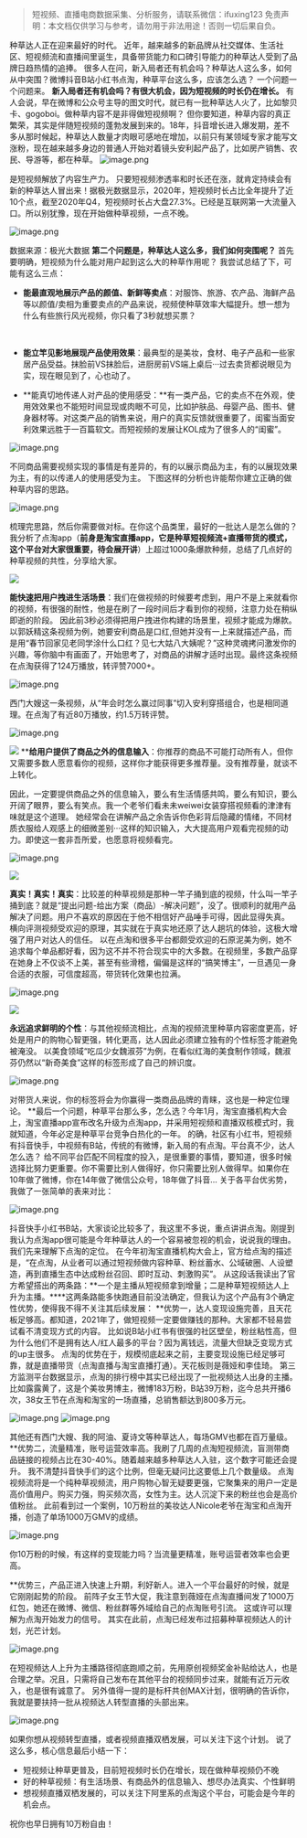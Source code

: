
>
> 短视频、直播电商数据采集、分析服务，请联系微信：ifuxing123
> 免责声明：本文档仅供学习与参考，请勿用于非法用途！否则一切后果自负。
> 


种草达人正在迎来最好的时代。
近年，越来越多的新品牌从社交媒体、生活社区、短视频流和直播间里诞生，具备带货能力和口碑引导能力的种草达人受到了品牌日趋热情的追捧。 很多人在问，新入局者还有机会吗？种草达人这么多，如何从中突围？微博抖音B站小红书点淘，种草平台这么多，应该怎么选？ 一个问题一个问题来。 **新入局者还有机会吗？有很大机会，因为短视频的时长仍在增长。** 有人会说，早在微博和公众号主导的图文时代，就已有一批种草达人火了，比如黎贝卡、gogoboi。做种草内容不是非得做短视频啊？ 但你要知道，种草内容的真正繁荣，其实是伴随短视频的蓬勃发展到来的。18年，抖音增长进入爆发期，差不多从那时候起，种草达人数量才肉眼可感地在增加，以前只有某领域专家才能写文涨粉，现在越来越多身边的普通人开始对着镜头安利起产品了，比如房产销售、农民、导游等，都在种草。
![image.png](https://cdn.nlark.com/yuque/0/2021/png/97322/1615864374833-1347a9bd-54ac-4b5f-8bf0-8dc8169a6cb3.png#align=left&display=inline&height=162&margin=%5Bobject%20Object%5D&name=image.png&originHeight=324&originWidth=300&size=211997&status=done&style=none&width=150)


是短视频解放了内容生产力。 只要短视频渗透率和时长还在涨，就肯定持续会有新的种草达人冒出来！据极光数据显示，2020年，短视频时长占比全年提升了近10个点，截至2020年Q4，短视频时长占大盘27.3%。已经是互联网第一大流量入口。所以别犹豫，现在开始做种草视频，一点不晚。

![image.png](https://cdn.nlark.com/yuque/0/2021/png/97322/1615864389510-cfecd89d-7aa5-4f49-ac9d-00f26d52b59b.png#align=left&display=inline&height=178&margin=%5Bobject%20Object%5D&name=image.png&originHeight=356&originWidth=285&size=102336&status=done&style=none&width=142.5)


数据来源：极光大数据
**第二个问题是，种草达人这么多，我们如何突围呢？** 首先要明确，短视频为什么能对用户起到这么大的种草作用呢？ 我尝试总结了下，可能有这么三点：

- **能最直观地展示产品的颜值、新鲜等卖点**：对服饰、旅游、农产品、海鲜产品等以颜值/卖相为重要卖点的产品来说，视频使种草效率大幅提升。想一想为什么有些旅行风光视频，你只看了3秒就想买票？


 

- **能立竿见影地展现产品使用效果**：最典型的是美妆，食材、电子产品和一些家居产品受益。抹脸前VS抹脸后，进厨房前VS端上桌后···过去卖货都说眼见为实，现在眼见到了，心也动了。




- **能真切地传递人对产品的使用感受：**有一类产品，它的卖点不在外观，使用效效果也不能短时间显现或肉眼不可见，比如护肤品、母婴产品、图书、健身器材等。对这类产品的销售来说，用户的真实反馈就很重要了，闺蜜当面安利效果远胜于一百篇软文。而短视频的发展让KOL成为了很多人的“闺蜜”。




![image.png](https://cdn.nlark.com/yuque/0/2021/png/97322/1615864403591-f1e910a8-48a3-4cc0-8cd8-0e77918c6b4e.png#align=left&display=inline&height=165&margin=%5Bobject%20Object%5D&name=image.png&originHeight=330&originWidth=337&size=234447&status=done&style=none&width=168.5)


不同商品需要视频实现的事情是有差异的，有的以展示商品为主，有的以展现效果为主，有的以传递人的使用感受为主。 下图这样的分析也许能帮你建立正确的做种草内容的思路。

![image.png](https://cdn.nlark.com/yuque/0/2021/png/97322/1615864459880-b73b6920-4b2d-402d-9359-0017cec522be.png#align=left&display=inline&height=151&margin=%5Bobject%20Object%5D&name=image.png&originHeight=302&originWidth=556&size=76947&status=done&style=none&width=278)


梳理完思路，然后你需要做对标。在你这个品类里，最好的一批达人是怎么做的？ 我分析了点淘app（**前身是淘宝直播app，它是种草短视频流+直播带货的模式，这个平台对大家很重要，待会展开讲**）上超过1000条爆款种频，总结了几点好的种草视频的共性，分享给大家。

![](https://cdn.nlark.com/yuque/0/2021/png/97322/1615864357511-4968006b-fed2-4124-bb18-5da75b05aa9b.png#align=left&display=inline&height=137&margin=%5Bobject%20Object%5D&originHeight=39&originWidth=40&size=0&status=done&style=none&width=140)


**能快速把用户拽进生活场景**：我们在做视频的时候要考虑到，用户不是上来就看你的视频，有很强的耐性，他是在刷了一段时间后才看到你的视频，注意力处在稍纵即逝的阶段。
因此前3秒必须得把用户拽进你构建的场景里，视频才能成为爆款。
以郭妖精这条视频为例，她要安利商品是口红,但她并没有一上来就描述产品，而是用“春节回家见老同学涂什么口红？见七大姑八大姨呢？”这种灵魂拷问激发你的兴趣，等你脑中有画面了，开始思考了，对商品的讲解才适时出现。最终这条视频在点淘获得了124万播放，转评赞7000+。


![image.png](https://cdn.nlark.com/yuque/0/2021/png/97322/1615864470515-b949f112-a370-4844-baf0-4edd98520a73.png#align=left&display=inline&height=186&margin=%5Bobject%20Object%5D&name=image.png&originHeight=371&originWidth=194&size=119230&status=done&style=none&width=97)


西门大嫂这一条视频，从“年会时怎么赢过同事”切入安利穿搭组合，也是相同道理。在点淘了有近80万播放，约1.5万转评赞。


![image.png](https://cdn.nlark.com/yuque/0/2021/png/97322/1615864477013-3ae9bdba-bae4-4fe7-ae59-8865adbf2a82.png#align=left&display=inline&height=1142&margin=%5Bobject%20Object%5D&name=image.png&originHeight=2284&originWidth=1080&size=1711159&status=done&style=none&width=540)


![](https://cdn.nlark.com/yuque/0/2021/png/97322/1615864357568-8a112566-9852-4c04-9b37-935f3e1c5a9a.png#align=left&display=inline&height=140&margin=%5Bobject%20Object%5D&originHeight=40&originWidth=40&size=0&status=done&style=none&width=140)
****给用户提供了商品之外的信息输入**：你推荐的商品不可能打动所有人，但你又需要多数人愿意看你的视频，这样你才能获得更多推荐量。没有推荐量，就谈不上转化。


因此，一定要提供商品之外的信息输入，要么有生活情感共鸣，要么有知识，要么开阔了眼界，要么有笑点。我一个老爷们看未未weiwei女装穿搭视频看的津津有味就是这个道理。
她经常会在讲解产品之余告诉你色彩背后隐藏的情绪，不同材质衣服给人观感上的细微差别···这样的知识输入，大大提高用户观看完视频的动力。即使这一套非吾所爱，也愿意将视频看完。


![image.png](https://cdn.nlark.com/yuque/0/2021/png/97322/1615864486597-5c428c5c-4ca0-42e4-94ea-47ea17e77161.png#align=left&display=inline&height=166&margin=%5Bobject%20Object%5D&name=image.png&originHeight=331&originWidth=175&size=99583&status=done&style=none&width=87.5)




![](https://cdn.nlark.com/yuque/0/2021/png/97322/1615864357628-dc06066e-dccb-4b12-b024-4fdaaee2778f.png#align=left&display=inline&height=137&margin=%5Bobject%20Object%5D&originHeight=40&originWidth=41&size=0&status=done&style=none&width=140)


**真实！真实！真实**：比较差的种草视频是那种一竿子捅到底的视频，什么叫一竿子捅到底？就是“提出问题-给出方案（商品）-解决问题”，没了。很顺利的就用产品解决了问题。用户不喜欢的原因在于他不相信好产品唾手可得，因此显得失真。
横向评测视频受欢迎的原理，其实就在于真实地还原了达人趟坑的体验，这极大增强了用户对达人的信任。
以在点淘和很多平台都颇受欢迎的石原泥美为例，她不追求每个单品都好看，因为这不并不符合现实中的大多数。在视频里，多数产品穿在她身上不仅谈不上美，甚至有些滑稽，偏偏是这样的“搞笑博主”，一旦遇见一身合适的衣服，可信度超高，带货转化效果也拉满。


![image.png](https://cdn.nlark.com/yuque/0/2021/png/97322/1615864496510-56c41b73-a45b-41c5-91c6-455c6b0108c3.png#align=left&display=inline&height=196&margin=%5Bobject%20Object%5D&name=image.png&originHeight=391&originWidth=204&size=148459&status=done&style=none&width=102)


![](https://cdn.nlark.com/yuque/0/2021/png/97322/1615864357585-d09a31e2-02ae-4452-a99c-431f429068cb.png#align=left&display=inline&height=133&margin=%5Bobject%20Object%5D&originHeight=40&originWidth=42&size=0&status=done&style=none&width=140)


**永远追求鲜明的个性**：与其他视频流相比，点淘的视频流里种草内容密度更高，好处是用户的购物心智更强，转化更高，达人因此必须建立独有的个性标签才能避免被淹没。
以美食领域“吃瓜少女魏淑芬”为例，在看似红海的美食制作领域，魏淑芬仍然以“新奇美食”这样的标签形成了自己的辨识度。


![image.png](https://cdn.nlark.com/yuque/0/2021/png/97322/1615864541602-b85f1bad-2df7-4814-be3a-beb31b08677a.png#align=left&display=inline&height=205&margin=%5Bobject%20Object%5D&name=image.png&originHeight=410&originWidth=215&size=183534&status=done&style=none&width=107.5)


对带货人来说，你的标签将会为你赢得一类商品品牌的青睐，这也是一种定位理论。
**最后一个问题，种草平台那么多，怎么选？今年1月，淘宝直播机构大会上，淘宝直播app宣布改名升级为点淘app，并采用短视频和直播双核模式时，我就知道，今年必定是种草平台竞争白热化的一年。
的确，社区有小红书，短视频有抖音快手，中视频有B站，传统的有微博，新入局的有点淘。平台真不少，达人怎么选？
给不同平台匹配不同程度的投入，是很重要的事情，要知道，很多时候选择比努力更重要。你不需要比别人做得好，你只需要比别人做得早。如果你在10年做了微博，你在14年做了微信公众号，18年做了抖音…
关于各平台优劣势，我做了一张简单的表来对比：

![image.png](https://cdn.nlark.com/yuque/0/2021/png/97322/1615864558626-983d240a-ffb3-4ca7-af53-a0d4dae33eb1.png#align=left&display=inline&height=182&margin=%5Bobject%20Object%5D&name=image.png&originHeight=364&originWidth=681&size=47195&status=done&style=none&width=340.5)


抖音快手小红书B站，大家谈论比较多了，我这里不多说，重点讲讲点淘。刚提到我认为点淘app很可能是今年种草达人的一个容易被忽视的机会，说说我的理由。
我们先来理解下点淘的定位。
在今年初淘宝直播机构大会上，官方给点淘的描述是，“在点淘，从业者可以通过短视频做内容种草、粉丝蓄水、公域破圈、人设塑造，再到直播生态中达成粉丝召回、即时互动、刺激购买”。
从这段话我读出了官方希望搭出的两条路：**一个是主播从短视频拿到增量；二是种草短视频达人上升为主播。****这两条路能多快跑通目前没法确定，但我认为这个产品有3个确定性优势，使得我不得不关注其后续发展：
**优势一，达人变现设施完善，且天花板足够高。都知道，2021年了，做短视频一定要做赚钱的那种。大家都不轻易尝试看不清变现方式的内容。
比如说B站小红书有很强的社区壁垒，粉丝粘性高，但为什么他们不是拥有达人/红人最多的平台？因为离钱远，流量大但缺乏变现方式的up主很多。
点淘的优势在于，规模彻底起来之前，主要变现设施已经足够可靠，就是直播带货（点淘直播与淘宝直播打通）。天花板则是薇娅和李佳琦。
第三方监测平台数据显示，点淘的排行榜中其实已经出现了一批视频达人出身的主播。比如露露黄了，这是个美妆男博主，微博183万粉，B站39万粉，迄今总共开播6次，38女王节在点淘和淘宝的一场直播，总销售额达到800多万元。


![image.png](https://cdn.nlark.com/yuque/0/2021/png/97322/1615864570390-d3c40390-ee1e-487b-bd28-25a144d014f1.png#align=left&display=inline&height=203&margin=%5Bobject%20Object%5D&name=image.png&originHeight=405&originWidth=197&size=88382&status=done&style=none&width=98.5)
![image.png](https://cdn.nlark.com/yuque/0/2021/png/97322/1615864578009-78725c4b-ef4e-4b9e-99a1-dfe2f0b602fc.png#align=left&display=inline&height=47&margin=%5Bobject%20Object%5D&name=image.png&originHeight=94&originWidth=556&size=23451&status=done&style=none&width=278)


其他还有西门大嫂、我的阿油、夏诗文等种草达人，每场GMV也都在百万量级。
**优势二，流量精准，账号运营效率高。我刷了几周的点淘短视频流，盲测带商品链接的视频占比在30-40%。随着越来越多种草达人入驻，这个数字可能还会提升。
我不清楚抖音快手们的这个比例，但毫无疑问比这要低上几个数量级。
点淘视频流将是一个纯种草视频流，用户购物心智无疑要更强，它聚集来的用户一定是高价值用户。购买力强，购买频次高，女性为主。达人沉淀下来的粉丝也会是高价值粉丝。
此前看到过一个案例，10万粉丝的美妆达人Nicole老爷在淘宝和点淘开播，创造了单场1000万GMV的成绩。


![image.png](https://cdn.nlark.com/yuque/0/2021/png/97322/1615864588531-1db0562a-331d-449c-b671-ed4a1f28d3c9.png#align=left&display=inline&height=37&margin=%5Bobject%20Object%5D&name=image.png&originHeight=74&originWidth=556&size=33105&status=done&style=none&width=278)


你10万粉的时候，有这样的变现能力吗？当流量更精准，账号运营者效率也会更高。


**优势三，产品正进入快速上升期，利好新人。进入一个平台最好的时候，就是它刚刚起势的阶段。
前阵子女王节大促，我注意到薇娅在点淘直播间发了1000万红包，她还在微博、微信、粉丝群等外域给自己的点淘账号引流。
这或许可以理解为点淘开始发力的信号。
其实在此前，点淘已经发布过招募种草视频达人的计划，光芒计划。


![image.png](https://cdn.nlark.com/yuque/0/2021/png/97322/1615864598989-deed0516-a2c6-4325-8e22-874b74a25467.png#align=left&display=inline&height=3062&margin=%5Bobject%20Object%5D&name=image.png&originHeight=6124&originWidth=750&size=4138933&status=done&style=none&width=375)


在短视频达人上升为主播路径彻底跑顺之前，先用原创视频奖金补贴给达人，也是合理之举。况且，只需将自己发布在其他平台的视频同步过来，就能有近万元收入，也是很有诚意了。
另外值得一提的是标杆共创MAX计划，很明确的告诉你，我就是要扶持一批从视频达人转型直播的头部出来。


![image.png](https://cdn.nlark.com/yuque/0/2021/png/97322/1615864616454-c22eab72-6b1b-4c70-8f0f-06b0ab8cbf80.png#align=left&display=inline&height=216&margin=%5Bobject%20Object%5D&name=image.png&originHeight=431&originWidth=1080&size=345711&status=done&style=none&width=540)


如果你想从视频转型直播，或者视频直播双栖发展，可以关注下这个计划。
说了这么多，核心信息最后小结一下：

- 短视频让种草更普及，目前短视频时长仍在增长，现在做种草视频仍不晚
- 好的种草视频：有生活场景、有商品外的信息输入、想尽办法真实、个性鲜明
- 想视频直播双栖发展的，可以关注下阿里系的点淘这个平台，可能会是今年的机会点。



祝你也早日拥有10万粉自由！
